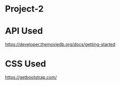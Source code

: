 # Project-2


# API Used
https://developer.themoviedb.org/docs/getting-started

# CSS Used
https://getbootstrap.com/
